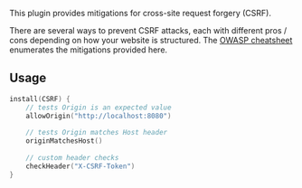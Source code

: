 This plugin provides mitigations for cross-site request forgery (CSRF).

There are several ways to prevent CSRF attacks, each with different pros / cons depending on how
your website is structured.  The [OWASP cheatsheet](https://cheatsheetseries.owasp.org/cheatsheets/Cross_Site_Scripting_Prevention_Cheat_Sheet.html)
enumerates the mitigations provided here.

## Usage

```kotlin
install(CSRF) {
    // tests Origin is an expected value
    allowOrigin("http://localhost:8080")
    
    // tests Origin matches Host header
    originMatchesHost()
    
    // custom header checks
    checkHeader("X-CSRF-Token")
}
```